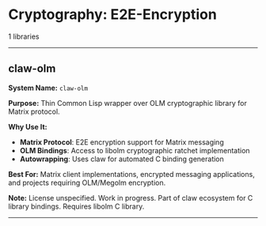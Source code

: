 # Cryptography: E2E-Encryption

1 libraries

---

## claw-olm

**System Name:** `claw-olm`

**Purpose:** Thin Common Lisp wrapper over OLM cryptographic library for Matrix protocol.

**Why Use It:**
- **Matrix Protocol**: E2E encryption support for Matrix messaging
- **OLM Bindings**: Access to libolm cryptographic ratchet implementation
- **Autowrapping**: Uses claw for automated C binding generation

**Best For:** Matrix client implementations, encrypted messaging applications, and projects requiring OLM/Megolm encryption.

**Note:** License unspecified. Work in progress. Part of claw ecosystem for C library bindings. Requires libolm C library.

---


